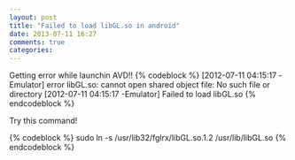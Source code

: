 ```yaml
---
layout: post
title: "Failed to load libGL.so in android"
date: 2013-07-11 16:27
comments: true
categories: 
---
```

Getting error while launchin AVD!!
{% codeblock %}
[2012-07-11 04:15:17 -Emulator] error libGL.so: cannot open shared object file: No such file or directory
[2012-07-11 04:15:17 -Emulator] Failed to load libGL.so
{% endcodeblock %}  


Try this command!

{% codeblock %}
sudo ln -s /usr/lib32/fglrx/libGL.so.1.2 /usr/lib/libGL.so
{% endcodeblock %}

